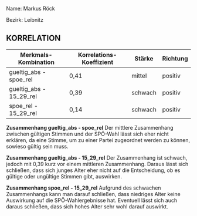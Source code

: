Name: Markus Röck

Bezirk: Leibnitz

## KORRELATION


| Merkmals-Kombination | Korrelations-Koeffizient | Stärke | Richtung |
|----------------------|--------------------------|--------|----------|
| gueltig_abs - spoe_rel | 0,41 | mittel | positiv |
| gueltig_abs - 15_29_rel | 0,39 | schwach | positiv |
| spoe_rel - 15_29_rel | 0,14 | schwach | positiv |


**Zusammenhang gueltig_abs - spoe_rel**
Der mittlere Zusammenhang zwischen gültigen Stimmen und der SPÖ-Wahl lässt sich eher nicht erklären, da eine Stimme, um zu einer Partei zugeordnet werden zu können, sowieso gültig sein muss. 

**Zusammenhang gueltig_abs - 15_29_rel**
Der Zusammenhang ist schwach, jedoch mit 0,39 kurz vor einem mittleren Zusammenhang. Daraus lässt sich schließen, dass sich junges Alter eher nicht auf die Entscheidung, ob es gültige oder ungültige Stimmen gibt, auswirken.

**Zusammenhang spoe_rel - 15_29_rel**
Aufgrund des schwachen Zusammenhangs kann man darauf schließen, dass niedriges Alter keine Auswirkung auf die SPÖ-Wahlergebnisse hat. Eventuell lässt sich auch daraus schließen, dass sich hohes Alter sehr wohl darauf auswirkt.